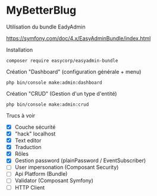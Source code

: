 # MyBetterBlug

Utilisation du bundle EadyAdmin

https://symfony.com/doc/4.x/EasyAdminBundle/index.html

Installation

```
composer require easycorp/easyadmin-bundle
```

Création "Dashboard" (configuration générale + menu)

```
php bin/console make:admin:dashboard
```

Création "CRUD" (Gestion d'un type d'entité)

```
php bin/console make:admin:crud
```

Trucs à voir 

- [X] Couche sécurité
- [X] "hack" localhost
- [X] Text editor
- [X] Traduction
- [X] Rôles
- [X] Gestion password (plainPassword / EventSubscriber)
- [ ] User impersonation (Composant Security) 
- [ ] Api Platform (Bundle)
- [ ] Validator (Composant Symfony)
- [ ] HTTP Client
